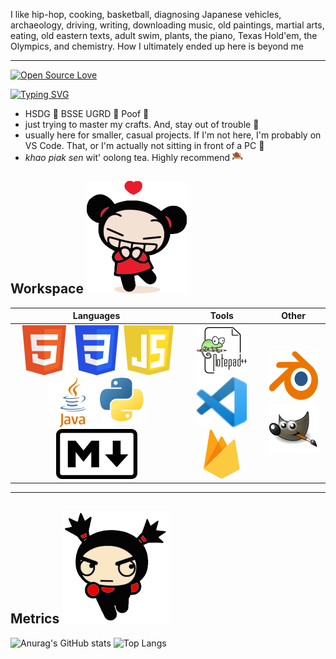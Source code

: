 I like hip-hop, cooking, basketball, diagnosing Japanese vehicles, archaeology, driving, writing, downloading music, old paintings, martial arts, eating, old eastern texts, adult swim, plants, the piano, Texas Hold'em, the Olympics, and chemistry. How I ultimately ended up here is beyond me
***

[![Open Source Love](https://badges.frapsoft.com/os/v2/open-source-150x25.png?v=103)](https://github.com/RoyalTomb)

[![Typing SVG](https://readme-typing-svg.herokuapp.com?font=Fira+Code&duration=4000&pause=1000&color=6C4B76&vCenter=true&width=435&lines=Wassup+%F0%9F%97%BA%EF%B8%8F)](https://git.io/typing-svg)

- HSDG :watermelon: BSSE UGRD :watermelon: Poof :deciduous_tree:
- just trying to master my crafts. And, stay out of trouble :seedling:
- usually here for smaller, casual projects. If I'm not here, I'm probably on VS Code. That, or I'm actually not sitting in front of a PC :sunflower:
- _khao piak sen_ wit' oolong tea. Highly recommend ![Oolong Tea](/images/oolong_tea.png "Oolong Tea")

## Workspace ![First Heading Image](/images/h_01.svg "Welcome to my workspace")

| Languages                                                  | Tools | Other |
|    :----:                                                  |    :----:   |    :----:   |
|    [![HTML5 icon](/images/icons/html.svg "HTML5")](https://html.com/) [![CSS icon](/images/icons/css.svg "CSS3")](https://www.geeksforgeeks.org/css/) [![JavaScript icon](/images/icons/javascript.svg "JavaScript")](https://www.javascript.com/) [![Java icon](/images/icons/java.svg "Java")](https://www.java.com/en/)  [![Python icon](/images/icons/python.svg "Python")](https://www.python.org/) [![Markdown icon](/images/icons/markdown.svg "Markdown")](https://www.markdownguide.org/)   |    [![Notepad++ icon](/images/icons/notepad++.svg "Notepad++")](https://notepad-plus-plus.org/) [![VS Code icon](/images/icons/vs_code.svg "VS Code")](https://code.visualstudio.com/) [![Firebase icon](/images/icons/firebase.svg "Google Firebase")](https://firebase.google.com/) | [![Blender icon](/images/icons/blender.svg "Blender v 2.80")](https://www.blender.org/) [![GIMP icon](/images/icons/gimp.svg "GIMP 2.10.12")](https://www.gimp.org/) |
***

## Metrics ![Second Heading Image](/images/h_02.svg "See my metrics")

![Anurag's GitHub stats](https://github-readme-stats.vercel.app/api?username=RoyalTomb&theme=material-palenight&show_icons=true)  ![Top Langs](https://github-readme-stats.vercel.app/api/top-langs/?username=RoyalTomb&theme=material-palenight)
